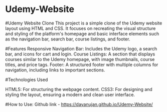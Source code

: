 # Udemy-Website
#Udemy Website Clone
This project is a simple clone of the Udemy website layout using HTML and CSS. It focuses on recreating the visual structure and styling of the platform's homepage and basic interface elements such as the navigation bar, search bar, course listings, and footer.

#Features
Responsive Navigation Bar: Includes the Udemy logo, a search bar, and icons for cart and login.
Course Listings: A section that displays courses similar to the Udemy homepage, with image thumbnails, course titles, and price tags.
Footer: A structured footer with multiple columns for navigation, including links to important sections.

#Technologies Used

HTML5: For structuring the webpage content.
CSS3: For designing and styling the layout, ensuring a modern and clean user interface.

#How to Use: 
Github link - https://dayanujan.github.io/Udemy-Website/
